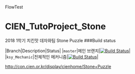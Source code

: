FlowTest
# CIEN_TutoProject_Stone
2018 1학기 치킨맛 데자와팀
Stone Puzzle
###Build status

|Branch|Description|Status|
|`master`|메인 브랜치|[![Build Status](https://travis-ci.com/SibaDoge1/CIEN_TutoProject_Stone.svg?branch=master)](https://travis-ci.com/SibaDoge1/CIEN_TutoProject_Stone)|
|`ksy_Mechanic`|전체적인 메커니즘|[![Build Status](https://travis-ci.com/SibaDoge1/CIEN_TutoProject_Stone.svg?branch=ksy_Mechanic)](https://travis-ci.com/SibaDoge1/CIEN_TutoProject_Stone)|

http://con.cien.or.kr/display/cienhome/Stone+Puzzle
